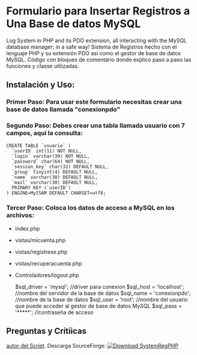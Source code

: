 # Formulario para Insertar Registros a Una Base de datos MySQL
Log System in PHP and its PDO extension, all interacting with the MySQL database manager; in a safe way!
Sistema de Registros hecho con el lenguaje PHP y su extensión PDO así como el gestor de base de datos MySQL. Código con bloques de comentário donde explico paso a paso las funciones y classe utilizadas. 
## Instalación y Uso:
### Primer Paso: Para usar este formulario necesitas crear una base de datos llamada "conexionpdo"
### Segundo Paso: Debes crear una tabla llamada usuario con 7 campos, aquí la consulta:
```
CREATE TABLE `usuario` (
  `userID` int(11) NOT NULL,
  `login` varchar(30) NOT NULL,
  `password` char(64) NOT NULL,
  `session_key` char(32) DEFAULT NULL,
  `group` tinyint(4) DEFAULT NULL,
  `name` varchar(30) DEFAULT NULL,
  `mail` varchar(30) DEFAULT NULL,
  PRIMARY KEY (`userID`)
) ENGINE=MyISAM DEFAULT CHARSET=utf8;
```
### Tercer Paso: Coloca los datos de acceso a MySQL en los archivos:
 * index.php
 * vistas/micuenta.php
 * vistas/registrese.php
 * vistas/recuperacuenta.php
 * Controladores/logout.php

	$sql_driver = 'mysql';   //driver para conexion
	$sql_host = 'localhost';  //nombre del servidor de la base de datos
	$sql_name = 'conexionpdo';  //nombre de la base de datos
	$sql_user = 'root'; //nombre del usuario que puede acceder al gestor de base de datos MySQL
	$sql_pass = '*****';  //contraseña de acceso

## Preguntas y Crítiicas
[autor del Script](http://miscapu.blogspot.com). Descarga SourceForge: <a href="https://sourceforge.net/projects/systemregphp/files/latest/download" rel="nofollow"><img alt="Download SystemRegPHP" src="https://a.fsdn.com/con/app/sf-download-button" /></a>
